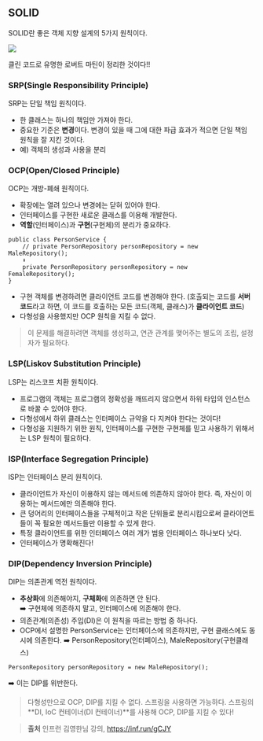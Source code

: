 ## SOLID
SOLID란 좋은 객체 지향 설계의 5가지 원칙이다.

![](https://images.velog.io/images/rudwnd33/post/c2ea001e-fab0-4a87-bd58-19d93135b3b4/%E1%84%89%E1%85%B3%E1%84%8F%E1%85%B3%E1%84%85%E1%85%B5%E1%86%AB%E1%84%89%E1%85%A3%E1%86%BA%202021-11-16%20%E1%84%8B%E1%85%A9%E1%84%92%E1%85%AE%2011.25.25.png)

클린 코드로 유명한 로버트 마틴이 정리한 것이다!!

### SRP(Single Responsibility Principle)
SRP는 단일 책임 원칙이다.
- 한 클래스는 하나의 책임만 가져야 한다.
- 중요한 기준은 **변경**이다. 변경이 있을 때 그에 대한 파급 효과가 적으면 단일 책임 원칙을 잘 지킨 것이다.
- 예) 객체의 생성과 사용을 분리

### OCP(Open/Closed Principle)
OCP는 개방-폐쇄 원칙이다.
- 확장에는 열려 있으나 변경에는 닫혀 있어야 한다.
- 인터페이스를 구현한 새로운 클래스를 이용해 개발한다.
- **역할**(인터페이스)과 **구현**(구현체)의 분리가 중요하다.

```
public class PersonService {
    // private PersonRepository personRepository = new MaleRepository();
    ⬇️
    private PersonRepository personRepository = new FemaleRepository();
}
```

- 구현 객체를 변경하려면 클라이언트 코드를 변경해야 한다.
(호출되는 코드를 **서버 코드**라고 하면, 이 코드를 호출하는 모든 코드(객체, 클래스)가 **클라이언트 코드**)
- 다형성을 사용했지만 OCP 원칙을 지킬 수 없다.
> 이 문제를 해결하려면
객체를 생성하고, 연관 관계를 맺어주는 별도의 조립, 설정자가 필요하다.

### LSP(Liskov Substitution Principle)
LSP는 리스코프 치환 원칙이다.
- 프로그램의 객체는 프로그램의 정확성을 깨뜨리지 않으면서 하위 타입의 인스턴스로 바꿀 수 있어야 한다.
- 다형성에서 하위 클래스는 인터페이스 규약을 다 지켜야 한다는 것이다!
- 다형성을 지원하기 위한 원칙, 인터페이스를 구현한 구현체를 믿고 사용하기 위해서는 LSP 원칙이 필요하다.

### ISP(Interface Segregation Principle)
ISP는 인터페이스 분리 원칙이다.
- 클라이언트가 자신이 이용하지 않는 메서드에 의존하지 않아야 한다. 즉, 자신이 이용하는 메서드에만 의존해야 한다.
- 큰 덩어리의 인터페이스들을 구체적이고 작은 단위들로 분리시킴으로써 클라이언트들이 꼭 필요한 메서드들만 이용할 수 있게 한다.
- 특정 클라이언트를 위한 인터페이스 여러 개가 범용 인터페이스 하나보다 낫다.
- 인터페이스가 명확해진다!

### DIP(Dependency Inversion Principle)
DIP는 의존관계 역전 원칙이다.
- **추상화**에 의존해야지, **구체화**에 의존하면 안 된다.    
➡️ 구현체에 의존하지 말고, 인터페이스에 의존해야 한다.
- 의존관계(의존성) 주입(DI)은 이 원칙을 따르는 방법 중 하나다.
- OCP에서 설명한 PersonService는 인터페이스에 의존하지만, 구현 클래스에도 동시에 의존한다.
➡️ PersonRepository(인터페이스), MaleRepository(구현클래스)

```
PersonRepository personRepository = new MaleRepository();
```
    
➡️ 이는 DIP를 위반한다.

> 다형성만으로 OCP, DIP를 지킬 수 없다. 스프링을 사용하면 가능하다.
스프링의 **DI, IoC 컨테이너(DI 컨테이너)**를 사용해 OCP, DIP를 지킬 수 있다!

> **출처**
인프런 김영한님 강의, https://inf.run/gCJY